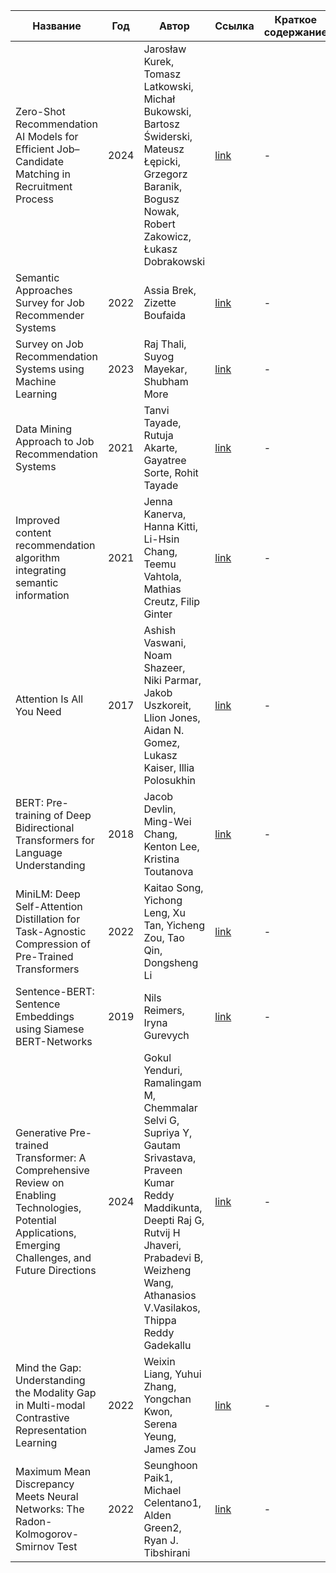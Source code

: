 | Название | Год | Автор | Ссылка | Краткое содержание |
| -------- |---- | ----- | ------ | ---- |
|Zero-Shot Recommendation AI Models for Efficient Job–Candidate Matching in Recruitment Process|2024|Jarosław Kurek, Tomasz Latkowski, Michał Bukowski, Bartosz Świderski, Mateusz Łępicki, Grzegorz Baranik, Bogusz Nowak, Robert Zakowicz, Łukasz Dobrakowski|[link](https://www.mdpi.com/2076-3417/14/6/2601)|-|
|Semantic Approaches Survey for Job Recommender Systems|2022|Assia Brek, Zizette Boufaida|[link](https://www.researchgate.net/publication/362482440_Semantic_Approaches_Survey_for_Job_Recommender_Systems)|-|
|Survey on Job Recommendation Systems using Machine Learning|2023|Raj Thali, Suyog Mayekar, Shubham More|[link](https://www.researchgate.net/publication/370176981_Survey_on_Job_Recommendation_Systems_using_Machine_Learning)|-|
|Data Mining Approach to Job Recommendation Systems|2021|Tanvi Tayade, Rutuja Akarte, Gayatree Sorte, Rohit Tayade|[link](https://www.researchgate.net/publication/347554505_Data_Mining_Approach_to_Job_Recommendation_Systems)|-|
|Improved content recommendation algorithm integrating semantic information|2021|Jenna Kanerva, Hanna Kitti, Li-Hsin Chang, Teemu Vahtola, Mathias Creutz, Filip Ginter|[link](https://journalofbigdata.springeropen.com/articles/10.1186/s40537-023-00776-7)|-|
|Attention Is All You Need|2017|Ashish Vaswani, Noam Shazeer, Niki Parmar, Jakob Uszkoreit, Llion Jones, Aidan N. Gomez, Lukasz Kaiser, Illia Polosukhin|[link](https://arxiv.org/abs/1706.03762)|-|
|BERT: Pre-training of Deep Bidirectional Transformers for Language Understanding|2018|Jacob Devlin, Ming-Wei Chang, Kenton Lee, Kristina Toutanova|[link](https://arxiv.org/abs/1810.04805)|-|
|MiniLM: Deep Self-Attention Distillation for Task-Agnostic Compression of Pre-Trained Transformers|2022|Kaitao Song, Yichong Leng, Xu Tan, Yicheng Zou, Tao Qin, Dongsheng Li|[link](https://arxiv.org/abs/2205.12986)|-|
|Sentence-BERT: Sentence Embeddings using Siamese BERT-Networks|2019|Nils Reimers, Iryna Gurevych|[link](https://arxiv.org/abs/1908.10084)|-|
|Generative Pre-trained Transformer: A Comprehensive Review on Enabling Technologies, Potential Applications, Emerging Challenges, and Future Directions|2024|Gokul Yenduri, Ramalingam M, Chemmalar Selvi G, Supriya Y, Gautam Srivastava, Praveen Kumar Reddy Maddikunta, Deepti Raj G, Rutvij H Jhaveri, Prabadevi B, Weizheng Wang, Athanasios V.Vasilakos, Thippa Reddy Gadekallu|[link](https://www.researchgate.net/publication/379857733_GPT_Generative_Pre-trained_Transformer_-_A_Comprehensive_Review_on_Enabling_Technologies_Potential_Applications_Emerging_Challenges_and_Future_Directions)|-|
|Mind the Gap: Understanding the Modality Gap in Multi-modal Contrastive Representation Learning|2022|Weixin Liang, Yuhui Zhang, Yongchan Kwon, Serena Yeung, James Zou|[link](https://arxiv.org/abs/2203.02053)|-|
|Maximum Mean Discrepancy Meets Neural Networks: The Radon-Kolmogorov-Smirnov Test|2022|Seunghoon Paik1, Michael Celentano1, Alden Green2, Ryan J. Tibshirani|[link](https://arxiv.org/pdf/2309.02422)|-|






